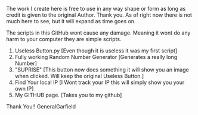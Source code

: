The work I create here is free to use in any way shape or form as long as credit is given to the original Author. 
Thank you. As of right now there is not much here to see, but it will expand as time goes on.

The scripts in this GitHub wont cause any damage. Meaning it wont do any harm to your computer they are simple scripts.

1. Useless Button.py [Even though it is useless it was my first script]
2. Fully working Random Number Generator [Generates a really long Number]
3. "SUPRISE" [This button now does something it will show you an image when clicked. Will keep the original Useless Button.]
4. Find Your local IP [I Wont track your IP this will simply show you your own IP]
5. My GITHUB page. [Takes you to my github]


Thank You!!
GeneralGarfield
